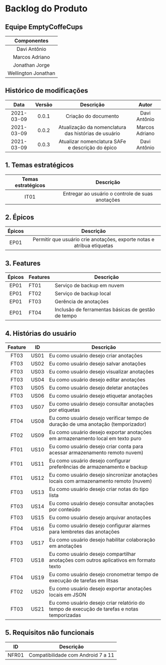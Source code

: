 # Backlog do Produto

## Equipe EmptyCoffeCups
|Componentes|
|:----------:|
|Davi Antônio|
|Marcos Adriano|
|Jonathan Jorge|
|Wellington Jonathan|

## Histórico de modificações

|Data|Versão|Descrição|Autor|
|:--:|:--:|:--:|:---:|
|2021-03-09|0.0.1|Criação do documento|Davi Antônio|
|2021-03-09|0.0.2|Atualização da nomenclatura das histórias de usuário|Marcos Adriano|
|2021-03-09|0.0.3|Atualizar nomenclatura SAFe e descrição do épico|Davi Antônio|

## 1. Temas estratégicos
|Temas estratégicos|Descrição|
|:--------------------:|:-------------------------------------------:|
|IT01|Entregar ao usuário o controle de suas anotações|

## 2. Épicos

|Épicos|Descrição|
|:----:|:-------------------:|
|EP01|Permitir que usuário crie anotações, exporte notas e atribua etiquetas|

## 3. Features

|Épicos|Features|Descrição|
|:--:|-----|--|
|EP01|FT01|Serviço de backup em nuvem|
|EP01|FT02|Serviço de backup local|
|EP01|FT03|Gerência de anotações|
|EP01|FT04|Inclusão de ferramentas básicas de gestão de tempo|

## 4. Histórias do usuário

|Feature|ID|Descrição|
|:--:|-----|--|
|FT03|US01|Eu como usuário desejo criar anotações|
|FT03|US02|Eu como usuário desejo salvar anotações|
|FT03|US03|Eu como usuário desejo visualizar anotações|
|FT03|US04|Eu como usuário desejo editar anotações|
|FT03|US05|Eu como usuário desejo deletar anotações|
|FT03|US06|Eu como usuário desejo etiquetar anotações|
|FT03|US07|Eu como usuário desejo consultar anotações por etiquetas|
|FT04|US08|Eu como usuário desejo verificar tempo de duração de uma anotação (temporizador)|
|FT02|US09|Eu como usuário desejo exportar anotações em armazenamento local em texto puro|
|FT01|US10|Eu como usuário desejo criar conta para acessar armazenamento remoto nuvem)|
|FT01|US11|Eu como usuário desejo configurar preferências de armazenamento e backup|
|FT01|US12|Eu como usuário desejo sincronizar anotações locais com armazenamento remoto (nuvem)|
|FT03|US13|Eu como usuário desejo criar notas do tipo lista|
|FT03|US14|Eu como usuário desejo consultar anotações por conteúdo|
|FT03|US15|Eu como usuário desejo arquivar anotações|
|FT04|US16|Eu como usuário desejo configurar alarmes para lembretes das anotações|
|FT03|US17|Eu como usuário desejo habilitar colaboração em anotações|
|FT03|US18|Eu como usuário desejo compartilhar anotações com outros aplicativos em formato texto|
|FT04|US19|Eu como usuário desejo cronometrar tempo de execução de tarefas em litsas|
|FT02|US20|Eu como usuário desejo exportar anotações locais em JSON|
|FT03|US21|Eu como usuário desejo criar relatório do tempo de execução de tarefas e notas temporizadas|

## 5. Requisitos não funcionais
|ID|Descrição|
|--|:--------:|
|NFR01|Compatibilidade com Android 7 a 11|
